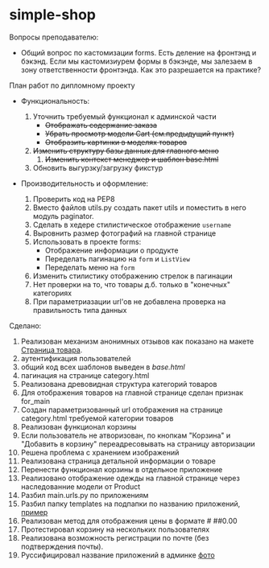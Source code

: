 # simple-shop
Вопросы преподавателю:
* Общий вопрос по кастомизации forms. Есть деление на фронтэнд и бэкэнд. Если мы кастомизиурем формы в бэкэнде, мы залезаем в зону ответственности фронтэнда. Как это разрешается на практике? 


План работ по дипломному проекту
* Функциональность:
    1. Уточнить требуемый функционал к админской части    
        * ~~Отображать содержание заказа~~
        * ~~Убрать просмотр модели Cart (см.предыдущий пункт)~~
        * ~~Отобразить картинки в моделях товаров~~    
    1. ~~Изменить структуру базы данных для главного меню~~
        1. ~~Изменить контекст менеджер и шаблон base.html~~
    1. Обновить выгурзку/загрузку фикстур
        

* Производительность и оформление:
    1. Проверить код на PEP8
    1. Вместо файлов utils.py создать пакет utils и поместить в него модуль paginator.
    1. Сделать в хедере стилистическое отображение `username`
    1. Выровнить размер фотографий на главной странице
    1. Использовать в проекте forms:
        * Отображение информации о продукте
        * Переделать пагинацию на `form` и `ListView`
        * Переделать меню на `form`
    1. Изменить стилистику отображению стрелок в пагинации    
    1. Нет проверки на то, что товары д.б. только в "конечных" категориях
    1. При параметриазации url'ов не добавлена проверка на правильность типа данных

Сделано:
1. Реализован механизм анонимных отзывов как показано на макете [Страница товара](templates/shop/product.html).
1. аутентификация пользователей
1. общий код всех шаблонов выведен в *base.html*
1. пагинация на странице category.html
1. Реализована древовидная структура категорий товаров
1. Для отображения товаров на главной странице сделан признак for_main
1. Создан параметризованный url отображения на странице category.html требуемой категории товаров
1. Реализован функционал корзины
1. Если пользователь не атворизован, по кнопкам "Корзина" и "Добавить в корзину" переадресовывать на страницу авторизации
1. Решена проблема с хранением изображений
1. Реализована страница детальной информации о товаре
1. Перенести функционал корзины в отдельное приложение
1. Реализовано отображение одежды на главной странице через наследованние модели от Product 
1. Разбил main.urls.py по приложениям
1. Разбил папку templates на подпапки по названию приложений, [пример](http://e.customeriomail.com/e/c/eyJlbWFpbF9pZCI6IlJPLUNBUUVBQVhMSDBpYmhWUmJTYTg4dU5XaTBiUT09IiwiaHJlZiI6Imh0dHBzOi8vcy5tYWlsLnJ1L0tDRlovTmFGWlV4WFB6IiwicG9zaXRpb24iOjV9/d8b25a485084d73a7be36233700b05e006ee1f338dc8b6ed68d028a4d02a8a39)
1. Реализован метод для отображения цены в формате # ##0.00
1. Протестировал корзину на нескольких пользователях
1. Реализована возможность регистрации по почте (без подтверждения почты).
1. Руссифицировал название приложений в админке [фото](http://e.customeriomail.com/e/c/eyJlbWFpbF9pZCI6IlJPLUNBUUVBQVhMSDBpYmhWUmJTYTg4dU5XaTBiUT09IiwiaHJlZiI6Imh0dHBzOi8vcy5tYWlsLnJ1LzlKYnkvZ3NWVkJwVWZuIiwicG9zaXRpb24iOjd9/3b88f3b42ebb3fc8d1a9cb4385d9dc72a0d6c3655f14a79efa0ea7b38c852768)
